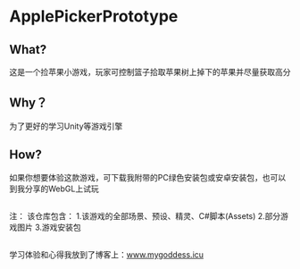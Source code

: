# ApplePickerPrototype
## What?
这是一个捡苹果小游戏，玩家可控制篮子拾取苹果树上掉下的苹果并尽量获取高分
## Why？
为了更好的学习Unity等游戏引擎
## How?
如果你想要体验这款游戏，可下载我附带的PC绿色安装包或安卓安装包，也可以到我分享的WebGL上试玩
## 
注： 该仓库包含：
1.该游戏的全部场景、预设、精灵、C#脚本(Assets)
2.部分游戏图片
3.游戏安装包
##
学习体验和心得我放到了博客上：www.mygoddess.icu
